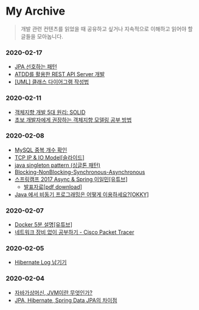 # My Archive
>개발 관련 컨텐츠를 읽었을 때 공유하고 싶거나 지속적으로 이해하고 읽어야 할 글들을 모아놉니다.

### 2020-02-17
- [JPA 선호하는 패턴](https://cheese10yun.github.io/jpa-preference/)
- [ATDD를 활용한 REST API Server 개발](https://github.com/msbaek/atdd-example)
- [[UML] 클래스 다이어그램 작성법](https://gmlwjd9405.github.io/2018/07/04/class-diagram.html)

### 2020-02-11
- [객체지향 개발 5대 원리: SOLID](http://www.nextree.co.kr/p6960/)
- [초보 개발자에게 권장하는 객체지향 모델링 공부 방법](https://okky.kr/article/358197)

### 2020-02-08
- [MySQL 중복 개수 확인](https://zetawiki.com/wiki/DB_%EC%A4%91%EB%B3%B5_%EA%B0%9C%EC%88%98_%ED%99%95%EC%9D%B8)
- [TCP IP & IO Model[슬라이드]](https://www.slideshare.net/namhyeonuk90/tcp-ip-io-model)
- [java singleton pattern (싱글톤 패턴)](https://blog.seotory.com/post/2016/03/java-singleton-pattern)
- [Blocking-NonBlocking-Synchronous-Asynchronous](https://homoefficio.github.io/2017/02/19/Blocking-NonBlocking-Synchronous-Asynchronous/)
- [스프링캠프 2017 Async & Spring 이일민[유튜브]](https://www.youtube.com/watch?v=HKlUvCv9hvA&t=806s)
    - [발표자료[pdf download]](https://acet.pe.kr/attachment/cfile30.uf@22280D3F59005C951E2D5A.pdf)
- [Java 에서 비동기 프로그래밍은 어떻게 이용하세요?[OKKY]](https://okky.kr/article/368965)


### 2020-02-07
- [Docker 5분 설명[유튜브]](https://www.youtube.com/watch?v=chnCcGCTyBg&t=51s)
- [네트워크 장비 없이 공부하기 - Cisco Packet Tracer](https://www.youtube.com/watch?v=0f1viq6FjK4&t=9s&app=desktop)


### 2020-02-05
- [Hibernate Log 남기기](https://kwonnam.pe.kr/wiki/java/hibernate/log)


### 2020-02-04
- [자바가상머신, JVM이란 무엇인가?](https://asfirstalways.tistory.com/158)
- [JPA, Hibernate, Spring Data JPA의 차이점](https://suhwan.dev/2019/02/24/jpa-vs-hibernate-vs-spring-data-jpa/)